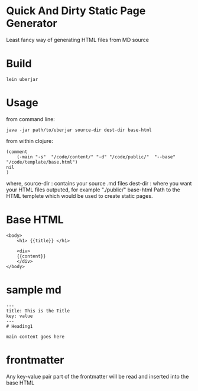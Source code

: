 # Quick And Dirty Static Page Generator

Least fancy way of generating HTML files from MD source

# Build

````lein uberjar````

# Usage
from command line:

````
java -jar path/to/uberjar source-dir dest-dir base-html

````

from within clojure:

```` 
(comment 
    (-main "-s"  "/code/content/" "-d" "/code/public/"  "--base" "/code/template/base.html")
nil
)
````
where,
source-dir : contains your source .md files
dest-dir : where you want your HTML files outputed, for example "./public/"
base-html Path to the HTML templete which would be used to create static pages.

# Base HTML

````
<body>
    <h1> {{title}} </h1>

    <div>
    {{content}}
    </div>
</body>

````
# sample md

```` 
---
title: This is the Title
key: value
---
# Heading1

main content goes here
````


# frontmatter
Any key-value pair part of the frontmatter will be read and inserted into the base HTML
